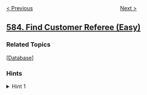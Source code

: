 <!--|This file generated by command(leetcode description); DO NOT EDIT.    |-->
<!--+----------------------------------------------------------------------+-->
<!--|@author    openset <openset.wang@gmail.com>                           |-->
<!--|@link      https://github.com/openset                                 |-->
<!--|@home      https://github.com/openset/leetcode                        |-->
<!--+----------------------------------------------------------------------+-->

[< Previous](../delete-operation-for-two-strings "Delete Operation for Two Strings")
　　　　　　　　　　　　　　　　
[Next >](../investments-in-2016 "Investments in 2016")

## [584. Find Customer Referee (Easy)](https://leetcode.com/problems/find-customer-referee "寻找用户推荐人")



### Related Topics
  [[Database](../../tag/database/README.md)]

### Hints
<details>
<summary>Hint 1</summary>
Be careful of the NULL value
</details>
